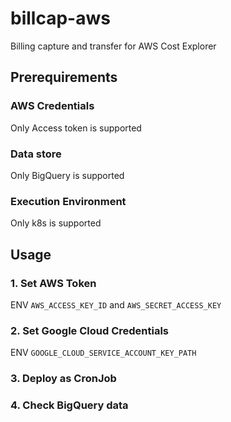 # billcap-aws
Billing capture and transfer for AWS Cost Explorer

## Prerequirements

### AWS Credentials
Only Access token is supported
### Data store
Only BigQuery is supported

### Execution Environment
  Only k8s is supported

## Usage

### 1. Set AWS Token

ENV `AWS_ACCESS_KEY_ID` and `AWS_SECRET_ACCESS_KEY`

### 2. Set Google Cloud Credentials

ENV `GOOGLE_CLOUD_SERVICE_ACCOUNT_KEY_PATH`

### 3. Deploy as CronJob

### 4. Check BigQuery data
